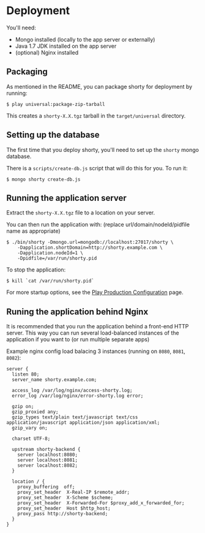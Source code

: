 # Deployment

You'll need:

 - Mongo installed (locally to the app server or externally)
 - Java 1.7 JDK installed on the app server
 - (optional) Nginx installed

## Packaging

As mentioned in the README, you can package shorty for deployment by running:

    $ play universal:package-zip-tarball

This creates a `shorty-X.X.tgz` tarball in the `target/universal` directory.

## Setting up the database

The first time that you deploy shorty, you'll need to set up the `shorty` mongo database.

There is a `scripts/create-db.js` script that will do this for you. To run it:

    $ mongo shorty create-db.js

## Running the application server

Extract the `shorty-X.X.tgz` file to a location on your server.

You can then run the application with: (replace url/domain/nodeId/pidfile name as appropriate)

    $ ./bin/shorty -Dmongo.url=mongodb://localhost:27017/shorty \
        -Dapplication.shortDomain=http://shorty.example.com \
        -Dapplication.nodeId=1 \
        -Dpidfile=/var/run/shorty.pid

To stop the application:

    $ kill `cat /var/run/shorty.pid`

For more startup options, see the [Play Production Configuration](http://www.playframework.com/documentation/2.2.x/ProductionConfiguration) page.

## Runing the application behind Nginx

It is recommended that you run the application behind a front-end HTTP server. This way you can run several load-balanced instances of the application if you want to (or run multiple separate apps)

Example nginx config load balacing 3 instances (running on `8080`, `8081`, `8082`):

    server {
      listen 80;
      server_name shorty.example.com;

      access_log /var/log/nginx/access-shorty.log;
      error_log /var/log/nginx/error-shorty.log error;

      gzip on;
      gzip_proxied any;
      gzip_types text/plain text/javascript text/css application/javascript application/json application/xml;
      gzip_vary on;

      charset UTF-8;

      upstream shorty-backend {
        server localhost:8080;
        server localhost:8081;
        server localhost:8082;
      }

      location / {
        proxy_buffering  off;
        proxy_set_header  X-Real-IP $remote_addr;
        proxy_set_header  X-Scheme $scheme;
        proxy_set_header  X-Forwarded-For $proxy_add_x_forwarded_for;
        proxy_set_header  Host $http_host;
        proxy_pass http://shorty-backend;
      }
    }
